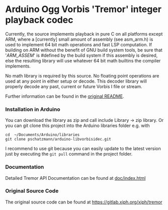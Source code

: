 # Arduino Ogg Vorbis 'Tremor' integer playback codec

Currently, the source implements playback in pure C on all platforms
except ARM, where a [currently] small amount of assembly (see
asm_arm.h) is used to implement 64 bit math operations and fast LSP
computation.  If building on ARM without the benefit of GNU build
system tools, be sure that '_ARM_ASSEM_' is #defined by the build
system if this assembly is desired, else the resulting library will
use whatever 64 bit math builtins the compiler implements.

No math library is required by this source.  No floating point
operations are used at any point in either setup or decode.  This
decoder library will properly decode any past, current or future
Vorbis I file or stream.

Further information can be found in the [original README](/README).

### Installation in Arduino

You can download the library as zip and call include Library -> zip library. Or you can git clone this project into the Arduino libraries folder e.g. with

```
cd  ~/Documents/Arduino/libraries
git clone pschatzmann/arduino-libvorbisidec.git
```

I recommend to use git because you can easily update to the latest version just by executing the ```git pull``` command in the project folder.

### Documentation

Detailed Tremor API Documentation can be found at [doc/index.html](https://pschatzmann.github.io/arduino-libvorbisidec/doc/index.html)


### Original Source Code

The original source code can be found at https://gitlab.xiph.org/xiph/tremor